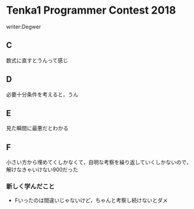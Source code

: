# Tenka1 Programmer Contest 2018
writer:Degwer
## C
数式に直すとうんって感じ

## D
必要十分条件を考えると，うん

## E
見た瞬間に最悪だとわかる

## F
小さい方から埋めてくしかなくて，自明な考察を繰り返していくしかないので，解けなきゃいけない900だった

### 新しく学んだこと
* Fいったのは間違いじゃないけど，ちゃんと考察し続けないとダメ
